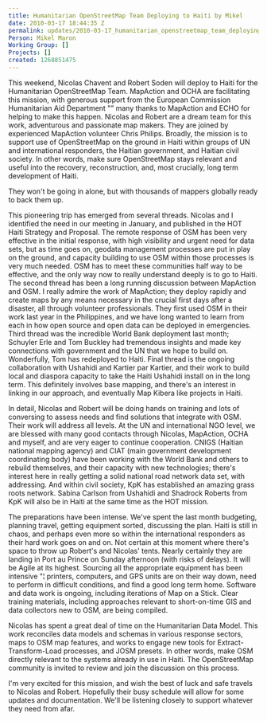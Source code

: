 ```yaml
---
title: Humanitarian OpenStreetMap Team Deploying to Haiti by Mikel
date: 2010-03-17 18:44:35 Z
permalink: updates/2010-03-17_humanitarian_openstreetmap_team_deploying_to_haiti_by_mikel
Person: Mikel Maron
Working Group: []
Projects: []
created: 1268851475
---
```


<p>This weekend, Nicolas Chavent and Robert Soden will deploy to Haiti for the Humanitarian OpenStreetMap Team. MapAction and OCHA are facilitating this mission, with generous support from the European Commission Humanitarian Aid Department "” many thanks to MapAction and ECHO for helping to make this happen. Nicolas and Robert are a dream team for this work, adventurous and passionate map makers. They are joined by experienced MapAction volunteer Chris Philips. Broadly, the mission is to support use of OpenStreetMap on the ground in Haiti within groups of UN and international responders, the Haitian government, and Haitian civil society. In other words, make sure OpenStreetMap stays relevant and useful into the recovery, reconstruction, and, most crucially, long term development of Haiti.</p><p>They won't be going in alone, but with thousands of mappers globally ready to back them up.</p><p>This pioneering trip has emerged from several threads. Nicolas and I identified the need in our meeting in January, and published in the HOT Haiti Strategy and Proposal. The remote response of OSM has been very effective in the initial response, with high visibility and urgent need for data sets, but as time goes on, geodata management processes are put in play on the ground, and capacity building to use OSM within those processes is very much needed. OSM has to meet these communities half way to be effective, and the only way now to really understand deeply is to go to Haiti. The second thread has been a long running discussion between MapAction and OSM. I really admire the work of MapAction; they deploy rapidly and create maps by any means necessary in the crucial first days after a disaster, all through volunteer professionals. They first used OSM in their work last year in the Philippines, and we have long wanted to learn from each in how open source and open data can be deployed in emergencies. Third thread was the incredible World Bank deployment last month; Schuyler Erle and Tom Buckley had tremendous insights and made key connections with government and the UN that we hope to build on. Wonderfully, Tom has redeployed to Haiti. Final thread is the ongoing collaboration with Ushahidi and Kartier par Kartier, and their work to build local and diaspora capacity to take the Haiti Ushahidi install on in the long term. This definitely involves base mapping, and there's an interest in linking in our approach, and eventually Map Kibera like projects in Haiti.</p><p>In detail, Nicolas and Robert will be doing hands on training and lots of conversing to assess needs and find solutions that integrate with OSM. Their work will address all levels. At the UN and international NGO level, we are blessed with many good contacts through Nicolas, MapAction, OCHA and myself, and are very eager to continue cooperation. CNIGS (Haitian national mapping agency) and CIAT (main government development coordinating body) have been working with the World Bank and others to rebuild themselves, and their capacity with new technologies; there's interest here in really getting a solid national road network data set, with addressing. And within civil society, KpK has established an amazing grass roots network. Sabina Carlson from Ushahidi and Shadrock Roberts from KpK will also be in Haiti at the same time as the HOT mission.</p><p>The preparations have been intense. We've spent the last month budgeting, planning travel, getting equipment sorted, discussing the plan. Haiti is still in chaos, and perhaps even more so within the international responders as their hard work goes on and on. Not certain at this moment where there's space to throw up Robert's and Nicolas' tents. Nearly certainly they are landing in Port au Prince on Sunday afternoon (with risks of delays). It will be Agile at its highest. Sourcing all the appropriate equipment has been intensive "¦ printers, computers, and GPS units are on their way down, need to perform in difficult conditions, and find a good long term home. Software and data work is ongoing, including iterations of Map on a Stick. Clear training materials, including approaches relevant to short-on-time GIS and data collectors new to OSM, are being compiled.</p><p>Nicolas has spent a great deal of time on the Humanitarian Data Model. This work reconciles data models and schemas in various response sectors, maps to OSM map features, and works to engage new tools for Extract-Transform-Load processes, and JOSM presets. In other words, make OSM directly relevant to the systems already in use in Haiti. The OpenStreetMap community is invited to review and join the discussion on this process.</p><p>I'm very excited for this mission, and wish the best of luck and safe travels to Nicolas and Robert. Hopefully their busy schedule will allow for some updates and documentation. We'll be listening closely to support whatever they need from afar.</p>
